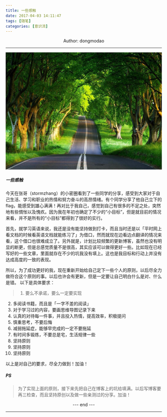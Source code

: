 ```yaml
---
title: 一些感触
date: 2017-04-03 14:11:47
tags: [随笔]
categories: [意识流]
---
```

<center>
Author: dongmodao
</center>

---

![](一些感触/road.jpg)

##### 一些感触
今天在张哥（stormzhang）的小密圈看到了一些同学的分享，感受到大家对于自己生活、学习和职业的热情和努力奋斗的高昂情绪。有个同学分享了他自己立下的 flag，能感受到雄心满满！再对比于我自己，感觉到自己有很多的不足之处，突然地有些惆怅以及愧疚。因为我在年初也确定了不少的“小目标”，但是就目前的情况来看，并不是所有的“小目标”都得到了很好的实行。
<!--more-->
首先，就学习英语来说，我还是没有能坚持做到打卡，而且当时还是以「平时网上看文档的时候看英语文档就能练习了」为借口，然而就现在边看边点翻译的情况来看，这个借口也很难成立了。另外就是，计划比较频繁的更新博客，虽然也没有明显的断更，但是总感觉质量不是很高，其实应该可以做得更好一些。比如现在已经写好的一些文章，里面就存在不少的坑我没有填上。这也是我目标和行动上并没有达成高度的一致的表现。

所以，为了成功更好的我，现在重新开始给自己定下一些个人的原则，以后尽全力做符合这个原则的事。以后也许会有更新，但是一定要让自己明白什么是对、什么是错。
以下是具体要求：
> 1. 要么不承诺，要么一定要实现
2. 多阅读书籍，而且是「一字不差的阅读」
3. 对于学习过的内容，要画思维导图记录下来
4. 认真的对待每一件事，并且投入热情，提高效率，积极提问
5. 慎重思考，不要后悔
6. 减弱拖延症，能够早完成的一定不要拖延
7. 有时间多锻炼，不要总是宅，生活规律一些
8. 坚持原则
9. 坚持原则
10. 坚持原则

以上是对自己的要求，尽全力做到！加油！
##### PS
> 为了实现上面的原则，接下来先把自己在博客上的坑给填满。以后写博客要再三检查，而且坚持原创以及做一些亲测过的分享。加油！

<center> --- end --- </center>

---
